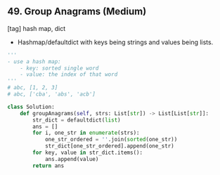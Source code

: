 ## 49. Group Anagrams (Medium)
\[tag\] hash map, dict
- Hashmap/defaultdict with keys being strings and values being lists.

```python
'''
- use a hash map:
    - key: sorted single word
    - value: the index of that word
'''
# abc, [1, 2, 3]
# abc, ['cba', 'abs', 'acb']

class Solution:
    def groupAnagrams(self, strs: List[str]) -> List[List[str]]:
        str_dict = defaultdict(list)
        ans = []
        for i, one_str in enumerate(strs):
            one_str_ordered = ''.join(sorted(one_str))
            str_dict[one_str_ordered].append(one_str)
        for key, value in str_dict.items():
            ans.append(value)
        return ans
```

